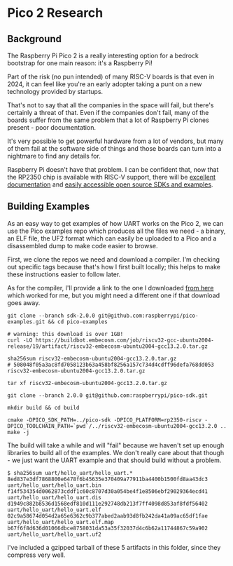 # Pico 2 Research

## Background

The Raspberry Pi Pico 2 is a really interesting option for a bedrock bootstrap for one main reason: it's a Raspberry Pi!

Part of the risk (no pun intended) of many RISC-V boards is that even in 2024, it can feel like you're an early adopter taking a punt on a new technology provided by startups.

That's not to say that all the companies in the space will fail, but there's certainly a threat of that. Even if the companies don't fail, many of the boards suffer from the same problem that a lot of Raspberry Pi clones present - poor documentation.

It's very possible to get powerful hardware from a lot of vendors, but many of them fail at the software side of things and those boards can turn into a nightmare to find any details for.

Raspberry Pi doesn't have that problem. I can be confident that, now that the RP2350 chip is available with RISC-V support, there will be [excellent documentation](https://datasheets.raspberrypi.com/rp2350/rp2350-datasheet.pdf) and [easily accessible open source SDKs and examples](https://github.com/raspberrypi/pico-examples/tree/master?tab=readme-ov-file).

## Building Examples

As an easy way to get examples of how UART works on the Pico 2, we can use the Pico examples repo which produces
 all the files we need - a binary, an ELF file, the UF2 format which can easily be uploaded to a Pico and a disassembled dump to make code easier to browse.

First, we clone the repos we need and download a compiler. I'm checking out specific tags because that's how I first built locally; this helps to make these instructions easier to follow later.

As for the compiler, I'll provide a link to the one I downloaded [from here](https://www.embecosm.com/resources/tool-chain-downloads/#riscv-stable) which worked for me, but you might need a different one if that download goes away.

```console
git clone --branch sdk-2.0.0 git@github.com:raspberrypi/pico-examples.git && cd pico-examples

# warning: this download is over 1GB!
curl -LO https://buildbot.embecosm.com/job/riscv32-gcc-ubuntu2004-release/19/artifact/riscv32-embecosm-ubuntu2004-gcc13.2.0.tar.gz

sha256sum riscv32-embecosm-ubuntu2004-gcc13.2.0.tar.gz
# 508048f05a3ac8fd7058123b63a458bf8256a157c734d4cdff96defa768dd053  riscv32-embecosm-ubuntu2004-gcc13.2.0.tar.gz

tar xf riscv32-embecosm-ubuntu2004-gcc13.2.0.tar.gz

git clone --branch 2.0.0 git@github.com:raspberrypi/pico-sdk.git

mkdir build && cd build

cmake -DPICO_SDK_PATH=../pico-sdk -DPICO_PLATFORM=rp2350-riscv -DPICO_TOOLCHAIN_PATH=`pwd`/../riscv32-embecosm-ubuntu2004-gcc13.2.0 ..
make -j
```

The build will take a while and will "fail" because we haven't set up enough libraries to build all of the examples. We don't really care about that though - we just want the UART example and that should build without a problem.

```console
$ sha256sum uart/hello_uart/hello_uart.*
8ed837e3df7868800e6478f6b45635e370409a77911ba4400b1500fd8aa43dc3  uart/hello_uart/hello_uart.bin
f14f534354d0062873cddf1c60c8707d30a054be4f1e8506ebf29029364ecd41  uart/hello_uart/hello_uart.dis
d1949c882b8536d1568edf810d111e292748db213f7ff4098d853af8fdf56402  uart/hello_uart/hello_uart.elf
02c9a58674d054d2a65e6362c9b377abed2aab93d8fb242da41a09ac65df1fae  uart/hello_uart/hello_uart.elf.map
b67f6f8d636d01066dbce8758031da53a35f32037d4c6b62a11744867c59a902  uart/hello_uart/hello_uart.uf2
```

I've included a gzipped tarball of these 5 artifacts in this folder, since they compress very well.
